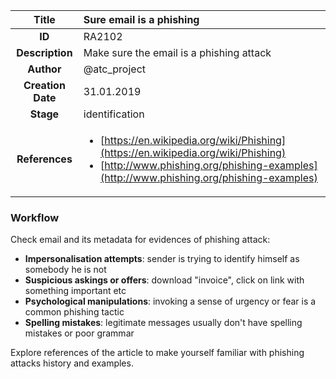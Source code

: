 | Title                       | Sure email is a phishing         |
|:---------------------------:|:--------------------|
| **ID**                      | RA2102            |
| **Description**             | Make sure the email is a phishing attack   |
| **Author**                  | @atc_project        |
| **Creation Date**           | 31.01.2019 |
| **Stage**                   | identification         |
| **References** |<ul><li>[https://en.wikipedia.org/wiki/Phishing](https://en.wikipedia.org/wiki/Phishing)</li><li>[http://www.phishing.org/phishing-examples](http://www.phishing.org/phishing-examples)</li></ul>|

### Workflow

Check email and its metadata for evidences of phishing attack:

- **Impersonalisation attempts**: sender is trying to identify himself as somebody he is not
- **Suspicious askings or offers**: download "invoice", click on link with something important etc
- **Psychological manipulations**: invoking a sense of urgency or fear is a common phishing tactic
- **Spelling mistakes**: legitimate messages usually don't have spelling mistakes or poor grammar

Explore references of the article to make yourself familiar with phishing attacks history and examples.
